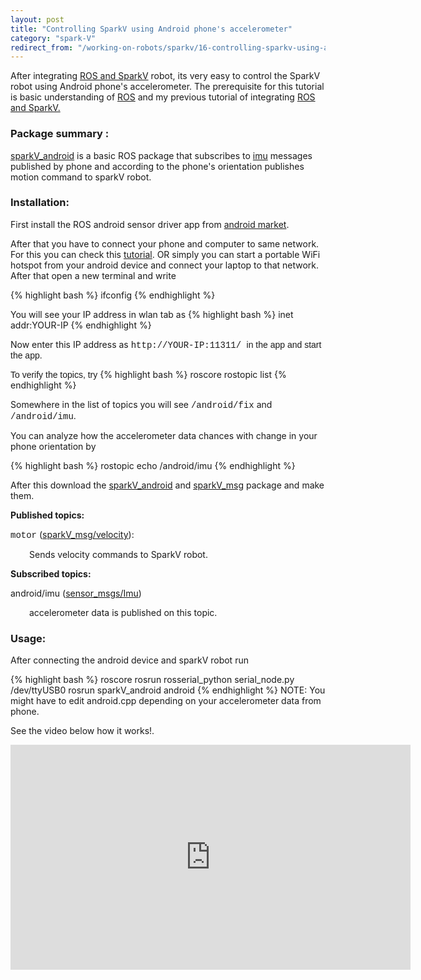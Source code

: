 ```yaml
---
layout: post
title: "Controlling SparkV using Android phone's accelerometer"
category: "spark-V"
redirect_from: "/working-on-robots/sparkv/16-controlling-sparkv-using-android-phone-s-accelerometer/"
---
```

After integrating [ROS and SparkV](/ros-and-sparkv "ROS and SparkV") robot, its very easy to control the SparkV robot using Android phone's accelerometer. The prerequisite for this tutorial is basic understanding of [ROS](http://www.ros.org/ "ROS ") and my previous tutorial of integrating [ROS and SparkV.](/ros-and-sparkv "ROS and SparkV ") 

### Package summary : 

[sparkV_android](https://github.com/playwithrobots/sparkV_android "sparkV_android Github") is a basic ROS package that subscribes to [imu](http://en.wikipedia.org/wiki/Inertial_measurement_unit "Inertial measurement unit") messages published by phone and according to the phone's orientation publishes motion command to sparkV robot. 

### Installation:

First install the ROS android sensor driver app from [android market](https://play.google.com/store/apps/details?id=org.ros.android.sensors_driver "ROS android sensor driver app"). 

After that you have to connect your phone and computer to same network. For this you can check this [tutorial](http://www.ros.org/wiki/android_sensors_driver/Tutorials/Connecting%20to%20a%20ROS%20Master "ROS android sensor driver app tutorial"). OR simply you can start a portable WiFi hotspot from your android device and connect your laptop to that network. After that open a new terminal and write 

{% highlight bash %}
ifconfig
{% endhighlight %}

You will see your IP address in wlan tab as 
{% highlight bash %}
inet addr:YOUR-IP
{% endhighlight %}

Now enter this IP address as <span style="font-family: 'courier new', courier;">http://YOUR-IP:11311/ <span style="font-family: arial, helvetica, sans-serif;">in the app and start the app. </span></span>

 <span style="font-family: arial, helvetica, sans-serif;">To verify the topics, try</span>
{% highlight bash %}
roscore
rostopic list
{% endhighlight %}

Somewhere in the list of topics you will see <span style="font-family: 'courier new', courier;">/android/fix</span> and <span style="font-family: 'courier new', courier;">/android/imu</span>.

You can analyze how the accelerometer data chances with change in your phone orientation by 

{% highlight bash %}
rostopic echo /android/imu
{% endhighlight %}

After this download the [sparkV_android](https://github.com/playwithrobots/sparkV_android "SparkV_android github") and [sparkV_msg](https://github.com/playwithrobots/sparkV_msg "sparkV_msg Github") package and make them. 

**Published topics:**

<span style="font-family: 'courier new', courier;">motor</span> ([sparkV_msg/velocity](/ros-and-sparkv#velocity)):

<p style="padding-left: 30px; text-align: justify;">Sends velocity commands to SparkV robot.</p>

**Subscribed topics:**

android/imu ([sensor_msgs/Imu](http://www.ros.org/doc/api/sensor_msgs/html/msg/Imu.html))

<p style="padding-left: 30px; text-align: justify;">accelerometer data is published on this topic.</p>

### Usage: 

After connecting the android device and sparkV robot run

{% highlight bash %}
roscore
rosrun rosserial_python serial_node.py /dev/ttyUSB0
rosrun sparkV_android android
{% endhighlight %}
<span>NOTE: You might have to edit android.cpp depending on your accelerometer data from phone. <span>
</span></span>

<span>See the video below how it works!. </span>

<iframe src="http://www.youtube.com/embed/bx-z-fK4GdU" frameborder="0" width="640" height="360"></iframe>